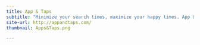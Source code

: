 ```yaml
---
title: App & Taps
subtitle: "Minimize your search times, maximize your happy times. App & Taps. <br> <br> <br> <br>"
site-url: http://appandtaps.com/
thumbnail: Apps&Taps.png

---
```

